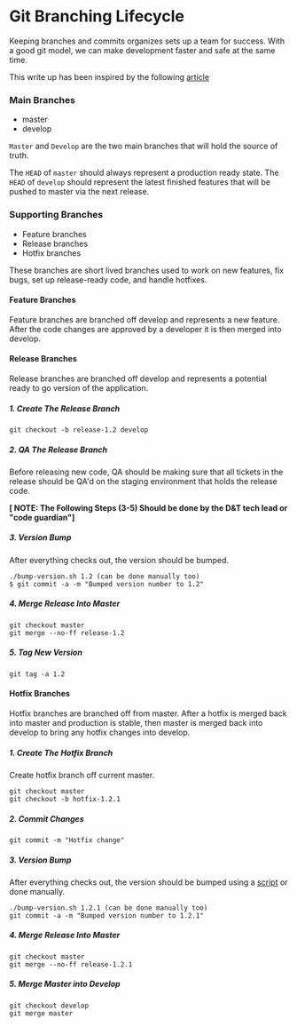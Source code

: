 # Git Branching Lifecycle
Keeping branches and commits organizes sets up a team for success. With a good git model, we can make development faster and safe at the same time.

This write up has been inspired by the following [article](https://nvie.com/posts/a-successful-git-branching-model/)

### Main Branches
- master
- develop

`Master` and `Develop` are the two main branches that will hold the source of truth.

The `HEAD` of `master` should always represent a production ready state. The `HEAD` of `develop` should represent the latest finished features that will be pushed to master via the next release.

### Supporting Branches
- Feature branches
- Release branches
- Hotfix branches

These branches are short lived branches used to work on new features, fix bugs, set up release-ready code, and handle hotfixes.

#### Feature Branches
Feature branches are branched off develop and represents a new feature. After the code changes are approved by a developer it is then merged into develop.

#### Release Branches
Release branches are branched off develop and represents a potential ready to go version of the application.

##### 1. Create The Release Branch
`git checkout -b release-1.2 develop`

##### 2. QA The Release Branch
Before releasing new code, QA should be making sure that all tickets in the release should be QA'd on the staging environment that holds the release code.

__[ NOTE: The Following Steps (3-5) Should be done by the D&T tech lead or "code guardian"]__

##### 3. Version Bump
After everything checks out, the version should be bumped.
```
./bump-version.sh 1.2 (can be done manually too)
$ git commit -a -m "Bumped version number to 1.2"
```

##### 4. Merge Release Into Master
```
git checkout master
git merge --no-ff release-1.2
```

##### 5. Tag New Version
```
git tag -a 1.2
```

#### Hotfix Branches
Hotfix branches are branched off from master. After a hotfix is merged back into master and production is stable, then master is merged back into develop to bring any hotfix changes into develop.

##### 1. Create The Hotfix Branch
Create hotfix branch off current master.
```
git checkout master
git checkout -b hotfix-1.2.1
```
##### 2. Commit Changes
```
git commit -m "Hotfix change"
```
##### 3. Version Bump
After everything checks out, the version should be bumped using a [script](/bump_version.sh) or done manually.
```
./bump-version.sh 1.2.1 (can be done manually too)
git commit -a -m "Bumped version number to 1.2.1"
```
##### 4. Merge Release Into Master
```
git checkout master
git merge --no-ff release-1.2.1
```

##### 5. Merge Master into Develop
```
git checkout develop
git merge master
```
